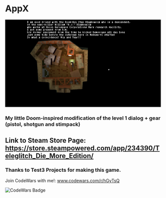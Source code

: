 # AppX

<p align="center">
  <img alt="My little Doom-inspired modification of the level 1 dialog + gear (pistol, shotgun and stimpack)" width="700" src="https://github.com/Danielkaas94/AppX/blob/master/Image/Teleglitch_DoomStart.jpg?raw=true">
</p>

### My little Doom-inspired modification of the level 1 dialog + gear (pistol, shotgun and stimpack)



## Link to Steam Store Page: https://store.steampowered.com/app/234390/Teleglitch_Die_More_Edition/
### Thanks to Test3 Projects for making this game.


Join CodeWars with me!: www.codewars.com/r/hGyTsQ
<p>
  <img alt="CodeWars Badge" src="https://www.codewars.com/users/Danielkaas94/badges/large">
</p>